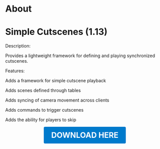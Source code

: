 # About

# Simple Cutscenes (1.13)

Description:

Provides a lightweight framework for defining and playing synchronized cutscenes.

Features:

Adds a framework for simple cutscene playback

Adds scenes defined through tables

Adds syncing of camera movement across clients

Adds commands to trigger cutscenes

Adds the ability for players to skip

<p align="center"><a href="https://github.com/LiliaFramework/Modules/raw/refs/heads/gh-pages/cutscenes.zip" style="display:inline-block;padding:12px 24px;font-size:1.5rem;font-weight:bold;text-decoration:none;color:#fff;background-color:#007acc;border-radius:4px;">DOWNLOAD HERE</a></p>